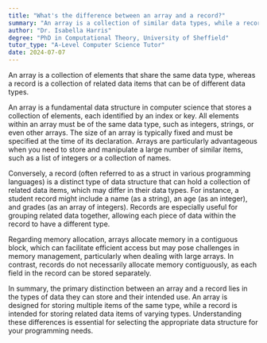 ```yaml
---
title: "What's the difference between an array and a record?"
summary: "An array is a collection of similar data types, while a record is a collection of related data items of different types."
author: "Dr. Isabella Harris"
degree: "PhD in Computational Theory, University of Sheffield"
tutor_type: "A-Level Computer Science Tutor"
date: 2024-07-07
---
```


An array is a collection of elements that share the same data type, whereas a record is a collection of related data items that can be of different data types.

An array is a fundamental data structure in computer science that stores a collection of elements, each identified by an index or key. All elements within an array must be of the same data type, such as integers, strings, or even other arrays. The size of an array is typically fixed and must be specified at the time of its declaration. Arrays are particularly advantageous when you need to store and manipulate a large number of similar items, such as a list of integers or a collection of names.

Conversely, a record (often referred to as a struct in various programming languages) is a distinct type of data structure that can hold a collection of related data items, which may differ in their data types. For instance, a student record might include a name (as a string), an age (as an integer), and grades (as an array of integers). Records are especially useful for grouping related data together, allowing each piece of data within the record to have a different type.

Regarding memory allocation, arrays allocate memory in a contiguous block, which can facilitate efficient access but may pose challenges in memory management, particularly when dealing with large arrays. In contrast, records do not necessarily allocate memory contiguously, as each field in the record can be stored separately.

In summary, the primary distinction between an array and a record lies in the types of data they can store and their intended use. An array is designed for storing multiple items of the same type, while a record is intended for storing related data items of varying types. Understanding these differences is essential for selecting the appropriate data structure for your programming needs.
    